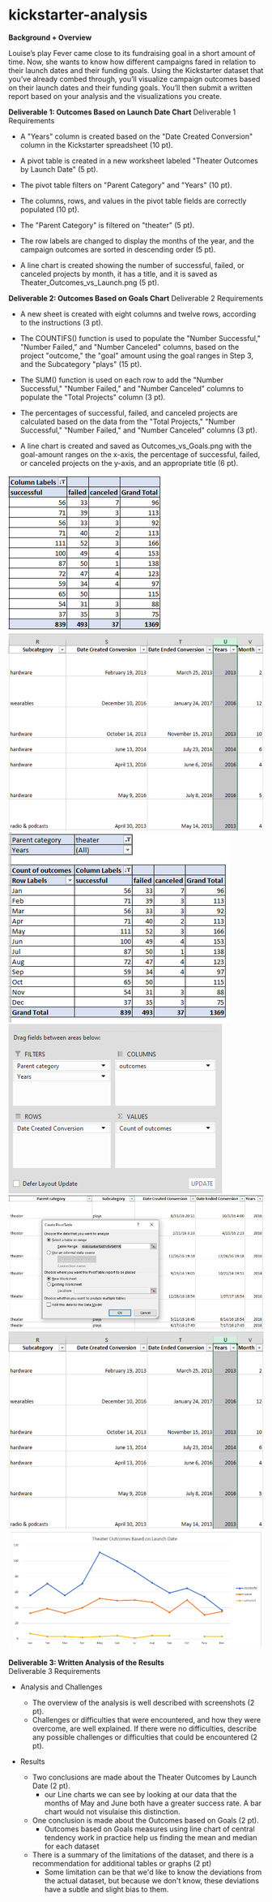 # kickstarter-analysis

**Background + Overview**

Louise’s play Fever came close to its fundraising goal in a short amount of time. Now, she wants to know how different campaigns fared in relation to their launch dates and their funding goals. Using the Kickstarter dataset that you’ve already combed through, you’ll visualize campaign outcomes based on their launch dates and their funding goals. You’ll then submit a written report based on your analysis and the visualizations you create.


**Deliverable 1: Outcomes Based on Launch Date Chart**
Deliverable 1 Requirements

- A "Years" column is created based on the "Date Created Conversion" column in the Kickstarter spreadsheet (10 pt).

- A pivot table is created in a new worksheet labeled "Theater Outcomes by Launch Date" (5 pt).

- The pivot table filters on "Parent Category" and "Years" (10 pt).

- The columns, rows, and values in the pivot table fields are correctly populated (10 pt).

- The "Parent Category" is filtered on "theater" (5 pt).

- The row labels are changed to display the months of the year, and the campaign outcomes are sorted in descending order (5 pt).

- A line chart is created showing the number of successful, failed, or canceled projects by month, it has a title, and it is saved as Theater_Outcomes_vs_Launch.png (5 pt).

**Deliverable 2: Outcomes Based on Goals Chart**
Deliverable 2 Requirements

- A new sheet is created with eight columns and twelve rows, according to the instructions (3 pt).

- The COUNTIFS() function is used to populate the "Number Successful," "Number Failed," and "Number Canceled" columns, based on the project "outcome," the "goal" amount using the goal ranges in Step 3, and the Subcategory "plays" (15 pt).

- The SUM() function is used on each row to add the "Number Successful," "Number Failed," and "Number Canceled" columns to populate the "Total Projects" column (3 pt).

- The percentages of successful, failed, and canceled projects are calculated based on the data from the "Total Projects," "Number Successful," "Number Failed," and "Number Canceled" columns (3 pt).

- A line chart is created and saved as Outcomes_vs_Goals.png with the goal-amount ranges on the x-axis, the percentage of successful, failed, or canceled projects on the y-axis, and an appropriate title (6 pt).

![](Resources/D1.PNG)
![](Resources/D2.PNG)
![](Resources/D3.PNG)
![](Resources/D4.PNG)
![](Resources/D5.PNG)
![](Resources/D6.PNG)
![](Resources/D7.PNG)
    
**Deliverable 3: Written Analysis of the Results**    
Deliverable 3 Requirements

- Analysis and Challenges
    - The overview of the analysis is well described with screenshots (2 pt).
    - Challenges or difficulties that were encountered, and how they were overcome, are well explained. If there were no difficulties, describe any possible challenges or difficulties that could be encountered (2 pt).

- Results
    - Two conclusions are made about the Theater Outcomes by Launch Date (2 pt).
         - our Line charts we can see by looking at our data that the months of May and June both have a greater success rate. A bar chart would not visulaise this distinction.
    - One conclusion is made about the Outcomes based on Goals (2 pt).
        - Outcomes based on Goals measures using line chart of central tendency work in practice help us finding the mean and median for each dataset
    - There is a summary of the limitations of the dataset, and there is a recommendation for additional tables or graphs (2 pt)
        - Some limitation can be that we'd like to know the deviations from the actual dataset, but because we don't know, these deviations have a subtle and slight bias to them.

